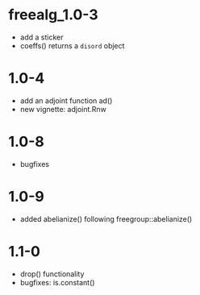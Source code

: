 # freealg_1.0-3

- add a sticker
- coeffs() returns a `disord` object

# 1.0-4

- add an adjoint function ad()
- new vignette: adjoint.Rnw

# 1.0-8

- bugfixes

# 1.0-9

- added abelianize() following freegroup::abelianize()

# 1.1-0

- drop() functionality
- bugfixes: is.constant()
